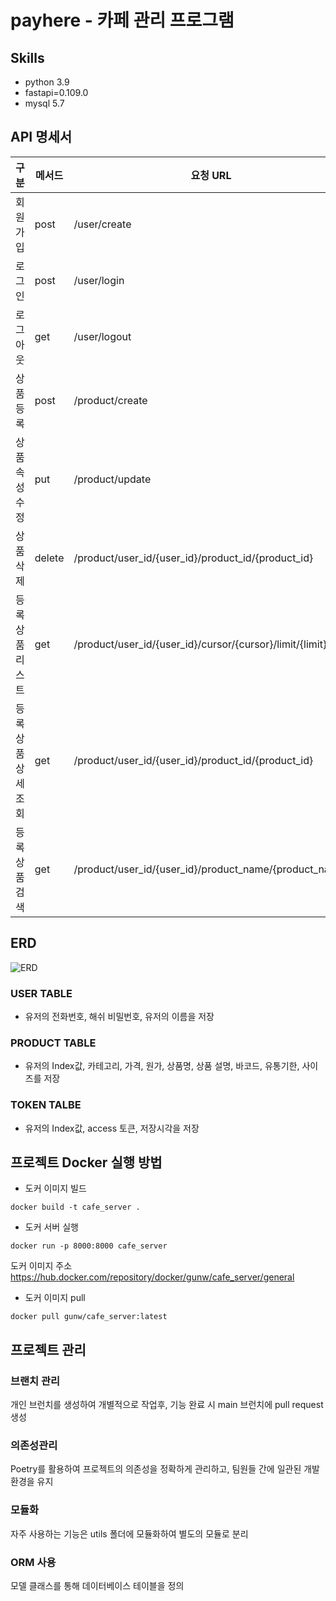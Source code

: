 # payhere - 카페 관리 프로그램

## Skills
- python 3.9
- fastapi=0.109.0
- mysql 5.7

## API 명세서

|구분|메서드|요청 URL|
|------|---|---|
|회원가입|post|/user/create|
|로그인|post|/user/login|
|로그아웃|get|/user/logout|
|상품 등록|post|/product/create|
|상품 속성 수정|put|/product/update|
|상품 삭제|delete|/product/user_id/{user_id}/product_id/{product_id}|
|등록 상품 리스트|get|/product/user_id/{user_id}/cursor/{cursor}/limit/{limit}|
|등록 상품 상세 조회|get|/product/user_id/{user_id}/product_id/{product_id}|
|등록 상품 검색|get|/product/user_id/{user_id}/product_name/{product_name}|

## ERD
![ERD](https://github.com/Gundue/restapi/assets/66405643/67ecb7a8-f937-4d75-8df4-22ae1772d78d)

### USER TABLE
- 유저의 전화번호, 해쉬 비밀번호, 유저의 이름을 저장

### PRODUCT TABLE
- 유저의 Index값, 카테고리, 가격, 원가, 상품명, 상품 설명, 바코드, 유통기한, 사이즈를 저장

### TOKEN TALBE
- 유저의 Index값, access 토큰, 저장시각을 저장
  

## 프로젝트 Docker 실행 방법
- 도커 이미지 빌드
```
docker build -t cafe_server .
```
- 도커 서버 실행
```
docker run -p 8000:8000 cafe_server
```
도커 이미지 주소
https://hub.docker.com/repository/docker/gunw/cafe_server/general
- 도커 이미지 pull
```
docker pull gunw/cafe_server:latest
```

## 프로젝트 관리
### 브랜치 관리
개인 브런치를 생성하여 개별적으로 작업후, 기능 완료 시 main 브런치에 pull request 생성
### 의존성관리
Poetry를 활용하여 프로젝트의 의존성을 정확하게 관리하고, 팀원들 간에 일관된 개발 환경을 유지
### 모듈화
자주 사용하는 기능은 utils 폴더에 모듈화하여 별도의 모듈로 분리
### ORM 사용
모델 클래스를 통해 데이터베이스 테이블을 정의

